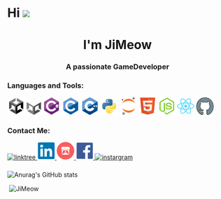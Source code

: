 # Hi ![](https://user-images.githubusercontent.com/18350557/176309783-0785949b-9127-417c-8b55-ab5a4333674e.gif)
<h1 align="center">I'm JiMeow</h1>
<h3 align="center">A passionate GameDeveloper</h3>

<h3 align="left"> Languages and Tools:</h3>
<p align="left">
<img src="https://raw.githubusercontent.com/devicons/devicon/master/icons/unity/unity-original.svg#gh-light-mode-only" alt="unity" width="40" height="40"/>
<img src="unity-black-theme.png#gh-dark-mode-only#gh-dark-mode-only" alt="unity" width="33" height="38"/>
<img src="https://raw.githubusercontent.com/devicons/devicon/master/icons/csharp/csharp-original.svg" alt="csharp" width="40" height="40"/> 
<img src="https://raw.githubusercontent.com/devicons/devicon/master/icons/c/c-original.svg" alt="c" width="40" height="40"/> 
<img src="https://raw.githubusercontent.com/devicons/devicon/master/icons/cplusplus/cplusplus-original.svg" alt="cplusplus" width="40" height="40"/> 
<img src="https://raw.githubusercontent.com/devicons/devicon/master/icons/python/python-original.svg" alt="python" width="40" height="40"/>
<img src="https://raw.githubusercontent.com/devicons/devicon/master/icons/jupyter/jupyter-original.svg" alt="jupyter" width="40" height="40"/>
<img src="https://raw.githubusercontent.com/devicons/devicon/master/icons/html5/html5-original.svg" alt="html5" width="40" height="40"/>
<img src="https://raw.githubusercontent.com/devicons/devicon/master/icons/nodejs/nodejs-original.svg" alt="nodejs" width="40" height="40"/>
<img src="https://raw.githubusercontent.com/devicons/devicon/master/icons/react/react-original.svg" alt="unity" width="40" height="40"/>
<img src="github.png" alt="github" width="40" height="40"/>

<h3 align="left"> Contact Me:</h3>
<a href="https://linktr.ee/jimeow"> 
    <img src="https://assets.production.linktr.ee/a8fffeb2b124e17b010e3b9a85996b6e85334b56/favicon/apple-icon-180x180.png" alt="linktree" width="38" height="38"/>
</a>
<a href="https://www.linkedin.com/in/JiMeow"> 
    <img src="https://raw.githubusercontent.com/devicons/devicon/master/icons/linkedin/linkedin-original.svg" alt="linkedin" width="40" height="40"/>
</a>
<a href="https://jimeow.itch.io/"> 
    <img src="itch-io.svg" alt="itchiio" width="40" height="40"/>
</a>
<a href="https://www.facebook.com/profile.php?id=100002980307173"> 
    <img src="https://raw.githubusercontent.com/devicons/devicon/master/icons/facebook/facebook-original.svg" alt="facebook" width="40" height="40"/>
</a>
<a href="https://www.instagram.com/ixq_jrt/"> 
    <img src="https://raw.githubusercontent.com/rahuldkjain/github-profile-readme-generator/master/src/images/icons/Social/instagram.svg" alt="instargram" width="40" height="40"/>
</a>

<h3></h3>

![Anurag's GitHub stats](https://github-readme-stats.vercel.app/api?username=JiMeow&show_icons=true&theme=radical)

<p>&nbsp;<img align="center" src="https://github-readme-stats.vercel.app/api/top-langs/?username=JiMeow&hide=Shaderlab,Tex,ASP.net,HLSL&theme=dark&layout=compact" alt="JiMeow" /></p
